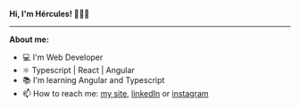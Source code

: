 **Hi, I'm Hércules! 👨‍🚀🚀**

---

**About me:**

- 💻 I'm Web Developer
- ⚛️ Typescript | React | Angular
- 📚 I'm learning Angular and Typescript
- 📫 How to reach me: [my site](https://portfolio-hrcules.vercel.app/), [linkedIn](https://www.linkedin.com/in/hrcules/) or [instagram](https://www.instagram.com/_hrcules_/)

